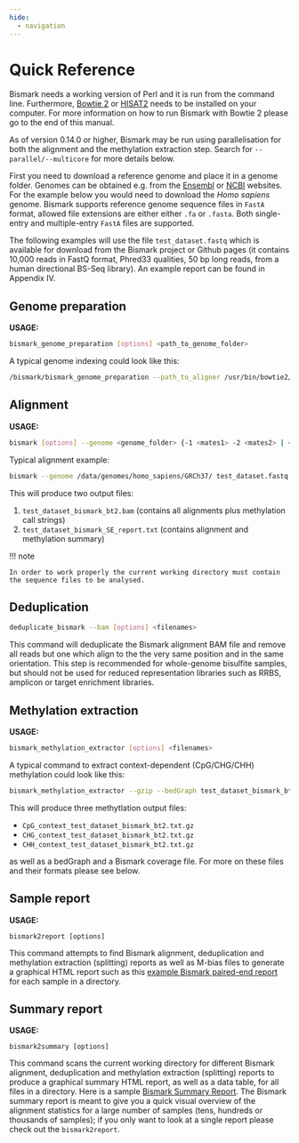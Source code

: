```yaml
---
hide:
  - navigation
---
```


# Quick Reference

Bismark needs a working version of Perl and it is run from the command line. Furthermore, [Bowtie 2](http://bowtie-bio.sourceforge.net/bowtie2) or [HISAT2](https://ccb.jhu.edu/software/hisat2/index.shtml) needs to be installed on your computer. For more information on how to run Bismark with Bowtie 2 please go to the end of this manual.

As of version 0.14.0 or higher, Bismark may be run using parallelisation for both the alignment and the methylation extraction step. Search for `--parallel/--multicore` for more details below.

First you need to download a reference genome and place it in a genome folder. Genomes can be obtained e.g. from the [Ensembl](http://www.ensembl.org/info/data/ftp/index.html/) or [NCBI](ftp://ftp.ncbi.nih.gov/genomes/) websites. For the example below you would need to download the _Homo sapiens_ genome. Bismark supports reference genome sequence files in `FastA` format, allowed file extensions are either either `.fa` or `.fasta`. Both single-entry and multiple-entry `FastA` files are supported.

The following examples will use the file `test_dataset.fastq` which is available for download from the Bismark project or Github pages (it contains 10,000 reads in FastQ format, Phred33 qualities, 50 bp long reads, from a human directional BS-Seq library). An example report can be found in Appendix IV.

## Genome preparation

**USAGE:**

```bash
bismark_genome_preparation [options] <path_to_genome_folder>
```

A typical genome indexing could look like this:

```bash
/bismark/bismark_genome_preparation --path_to_aligner /usr/bin/bowtie2/ --verbose /data/genomes/homo_sapiens/GRCh37/
```

## Alignment

**USAGE:**

```bash
bismark [options] --genome <genome_folder> {-1 <mates1> -2 <mates2> | <singles>}
```

Typical alignment example:

```bash
bismark --genome /data/genomes/homo_sapiens/GRCh37/ test_dataset.fastq
```

This will produce two output files:

1. `test_dataset_bismark_bt2.bam` (contains all alignments plus methylation call strings)
2. `test_dataset_bismark_SE_report.txt` (contains alignment and methylation summary)

!!! note

    In order to work properly the current working directory must contain the sequence files to be analysed.

## Deduplication

```bash
deduplicate_bismark --bam [options] <filenames>
```

This command will deduplicate the Bismark alignment BAM file and remove all reads but one which align to the the very same position and in the same orientation. This step is recommended for whole-genome bisulfite samples, but should not be used for reduced representation libraries such as RRBS, amplicon or target enrichment libraries.

## Methylation extraction

**USAGE:**

```bash
bismark_methylation_extractor [options] <filenames>
```

A typical command to extract context-dependent (CpG/CHG/CHH) methylation could look like this:

```bash
bismark_methylation_extractor --gzip --bedGraph test_dataset_bismark_bt2.bam
```

This will produce three methytlation output files:

- `CpG_context_test_dataset_bismark_bt2.txt.gz`
- `CHG_context_test_dataset_bismark_bt2.txt.gz`
- `CHH_context_test_dataset_bismark_bt2.txt.gz`

as well as a bedGraph and a Bismark coverage file. For more on these files and their formats please see below.

## Sample report

**USAGE:**

```
bismark2report [options]
```

This command attempts to find Bismark alignment, deduplication and methylation extraction (splitting) reports as well as M-bias files to generate a graphical HTML report such as this [example Bismark paired-end report](http://www.bioinformatics.babraham.ac.uk/projects/bismark/PE_report.html) for each sample in a directory.

## Summary report

**USAGE:**

```
bismark2summary [options]
```

This command scans the current working directory for different Bismark alignment, deduplication and methylation extraction (splitting) reports to produce a graphical summary HTML report, as well as a data table, for all files in a directory. Here is a sample [Bismark Summary Report](http://www.bioinformatics.babraham.ac.uk/projects/bismark/bismark_summary_WGBS.html). The Bismark summary report is meant to give you a quick visual overview of the alignment statistics for a large number of samples (tens, hundreds or thousands of samples); if you only want to look at a single report please check out the `bismark2report`.
